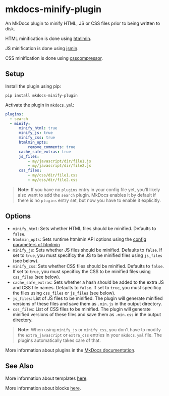 # mkdocs-minify-plugin

An MkDocs plugin to minify HTML, JS or CSS files prior to being written to disk.

HTML minification is done using [htmlmin](https://github.com/mankyd/htmlmin).

JS minification is done using [jsmin](https://github.com/tikitu/jsmin/).

CSS minification is done using [csscompressor](https://github.com/sprymix/csscompressor).

## Setup

Install the plugin using pip:

`pip install mkdocs-minify-plugin`

Activate the plugin in `mkdocs.yml`:
```yaml
plugins:
  - search
  - minify:
      minify_html: true
      minify_js: true
      minify_css: true
      htmlmin_opts:
          remove_comments: true
      cache_safe_extras: true
      js_files:
          - my/javascript/dir/file1.js
          - my/javascript/dir/file2.js
      css_files:
          - my/css/dir/file1.css
          - my/css/dir/file2.css
```

> **Note:** If you have no `plugins` entry in your config file yet, you'll likely also want to add the `search` plugin. MkDocs enables it by default if there is no `plugins` entry set, but now you have to enable it explicitly.

## Options

- `minify_html`: Sets whether HTML files should be minified. Defaults to `false`.
- `htmlmin_opts`: Sets runtime htmlmin API options using the [config parameters of htmlmin](https://htmlmin.readthedocs.io/en/latest/reference.html#main-functions)
- `minify_js`: Sets whether JS files should be minified. Defaults to `false`. If set to `true`, you must specificy the JS to be minified files using `js_files` (see below).
- `minify_css`: Sets whether CSS files should be minified. Defaults to `false`. If set to `true`, you must specificy the CSS to be minified files using `css_files` (see below).
- `cache_safe_extras`: Sets whether a hash should be added to the extra JS and CSS file names. Defaults to `false`. If set to `true`, you must specificy the files using `css_files` or `js_files` (see below).
- `js_files`: List of JS files to be minified. The plugin will generate minified versions of these files and save them as `.min.js` in the output directory.
- `css_files`: List of CSS files to be minified. The plugin will generate minified versions of these files and save them as `.min.css` in the output directory.

> **Note:** When using `minify_js` or `minify_css`, you don't have to modify the `extra_javascript` or `extra_css` entries
in your `mkdocs.yml` file. The plugins automatically takes care of that.

More information about plugins in the [MkDocs documentation][mkdocs-plugins].

## See Also

More information about templates [here][mkdocs-template].

More information about blocks [here][mkdocs-block].

[mkdocs-plugins]: https://www.mkdocs.org/user-guide/plugins/
[mkdocs-template]: https://www.mkdocs.org/user-guide/custom-themes/#template-variables
[mkdocs-block]: https://www.mkdocs.org/user-guide/styling-your-docs/#overriding-template-blocks

